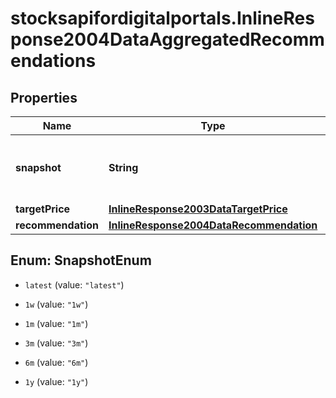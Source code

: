 # stocksapifordigitalportals.InlineResponse2004DataAggregatedRecommendations

## Properties

Name | Type | Description | Notes
------------ | ------------- | ------------- | -------------
**snapshot** | **String** | Identification of the historic snapshot for aggregated recommendations. | [optional] 
**targetPrice** | [**InlineResponse2003DataTargetPrice**](InlineResponse2003DataTargetPrice.md) |  | [optional] 
**recommendation** | [**InlineResponse2004DataRecommendation**](InlineResponse2004DataRecommendation.md) |  | [optional] 



## Enum: SnapshotEnum


* `latest` (value: `"latest"`)

* `1w` (value: `"1w"`)

* `1m` (value: `"1m"`)

* `3m` (value: `"3m"`)

* `6m` (value: `"6m"`)

* `1y` (value: `"1y"`)




